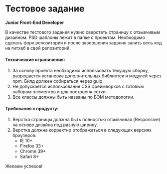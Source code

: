 # Тестовое задание
**Junior Front-End Developer**

В качестве тестового задания нужно сверстать страницу с отзывчивым дизайном. PSD шаблоны лежат в папке с проектом. Необходимо сделать форк репозитория и после завершения задания залить весь код на гитхаб в свой репозиторий.

#### Технические ограничения:
1. За основу проекта необходимо использовать текущую сборку, разрешается установка дополнительных библиотек и модулей через npm. Билд должен собираться через gulp.
2. Не допускается использование CSS фреймворков с готовым набором элементов и для построеня сетки.
3. Все классы должны быть названы по БЭМ методологии.

#### Требования к продукту:
1. Верстка страницы должна быть полностью отзывчивая (Responsive) на основе дизайна под разную ширину.
1. Верстка должна корректно отображаться в следующих версиях браузеров:
    + IE 10+
    + Firefox 33+
    + Chrome 39+
    + Safari 8+

Желаем успехов!
